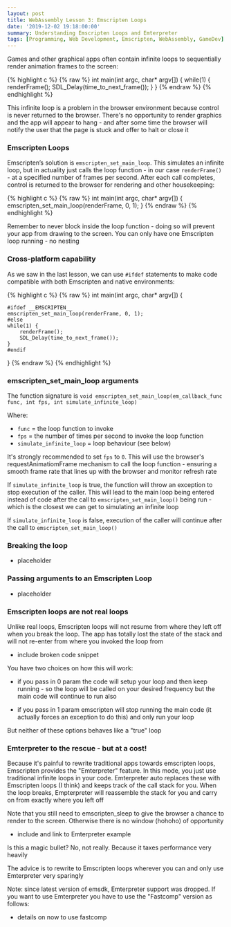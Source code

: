```yaml
---
layout: post
title: WebAssembly Lesson 3: Emscripten Loops
date: '2019-12-02 19:18:00:00'
summary: Understanding Emscripten Loops and Emterpreter
tags: [Programming, Web Development, Emscripten, WebAssembly, GameDev]
---
```


Games and other graphical apps often contain infinite loops to sequentially render animation frames to the screen:

{% highlight c %}
{% raw %}
int main(int argc, char* argv[]) {
    while(1) {        
        renderFrame();
        SDL_Delay(time_to_next_frame());
    }
}
{% endraw %}
{% endhighlight %}

This infinite loop is a problem in the browser environment because control is never returned to the browser. There's no opportunity to render graphics and the app will appear to hang - and after some time the browser will notify the user that the page is stuck and offer to halt or close it


### Emscripten Loops

Emscripten’s solution is `emscripten_set_main_loop`. This simulates an infinite loop, but in actuality just calls the loop function - in our case `renderFrame()` - at a specified number of frames per second. After each call completes, control is returned to the browser for rendering and other housekeeping:

{% highlight c %}
{% raw %}
int main(int argc, char* argv[]) {
    emscripten_set_main_loop(renderFrame, 0, 1);
}
{% endraw %}
{% endhighlight %}

Remember to never block inside the loop function - doing so will prevent your app from drawing to the screen. You can only have one Emscripten loop running - no nesting


### Cross-platform capability 

As we saw in the last lesson, we can use `#ifdef` statements to make code compatible with both Emscripten and native environments:

{% highlight c %}
{% raw %}
int main(int argc, char* argv[]) {

    #ifdef __EMSCRIPTEN__
    emscripten_set_main_loop(renderFrame, 0, 1);
    #else
    while(1) {        
        renderFrame();
        SDL_Delay(time_to_next_frame());
    }
    #endif
}
{% endraw %}
{% endhighlight %}


### emscripten_set_main_loop arguments

The function signature is `void emscripten_set_main_loop(em_callback_func func, int fps, int simulate_infinite_loop)`

Where:

* `func` = the loop function to invoke
* `fps` = the number of times per second to invoke the loop function
* `simulate_infinite_loop` = loop behaviour (see below)

It's strongly recommended to set `fps` to `0`. This will use the browser's requestAnimatiomFrame mechanism to call the loop function - ensuring a smooth frame rate that lines up with the browser and monitor refresh rate

If `simulate_infinite_loop` is true, the function will throw an exception to stop execution of the caller. This will lead to the main loop being entered instead of code after the call to `emscripten_set_main_loop()` being run - which is the closest we can get to simulating an infinite loop

If `simulate_infinite_loop` is false, execution of the caller will continue after the call to `emscripten_set_main_loop()`


 
### Breaking the loop

- placeholder 

### Passing arguments to an Emscripten Loop

- placeholder

 
### Emscripten loops are not real loops
 
Unlike real loops, Emscripten loops will not resume from where they left off when you break the loop. The app has totally lost the state of the stack and will not re-enter from where you invoked the loop from
 
- include broken code snippet
 
You have two choices on how this will work:
 
- if you pass in 0 param the code will setup your loop and then keep running - so the loop will be called on your desired frequency but the main code will continue to run also
 
- if you pass in 1 param emscripten will stop running the main code (it actually forces an exception to do this) and only run your loop
 
But neither of these options behaves like a "true" loop
 
### Emterpreter to the rescue - but at a cost!
 
Because it's painful to rewrite traditional apps towards emscripten loops, Emscripten provides the "Emterpreter" feature. In this mode, you just use traditional infinite loops in your code. Emterpreter auto replaces these with Emscripten loops (I think) and keeps track of the call stack for you. When the loop breaks, Empterpreter will reassemble the stack for you and carry on from exactly where you left off
 
Note that you still need to emscripten_sleep to give the browser a chance to render to the screen. Otherwise there is no window (hohoho) of opportunity
 
- include and link to Emterpreter example
 
Is this a magic bullet? No, not really. Because it taxes performance very heavily
 
The advice is to rewrite to Emscripten loops wherever you can and only use Emterpreter very sparingly
 
Note: since latest version of emsdk, Emterpreter support was dropped. If you want to use Emterpreter you have to use the "Fastcomp" version as follows:
 
- details on now to use fastcomp
 
